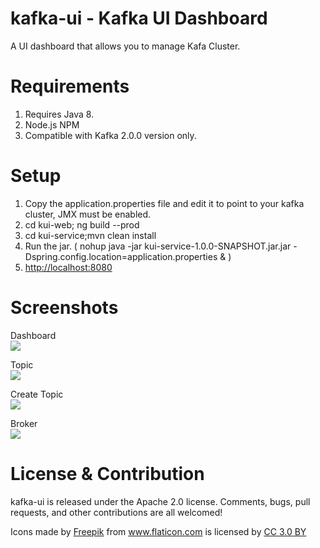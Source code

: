 kafka-ui - Kafka UI Dashboard
====================
A UI dashboard that allows you to manage Kafa Cluster.

Requirements
====================
1. Requires Java 8. 
2. Node.js NPM
2. Compatible with Kafka 2.0.0 version only.

Setup
====================
1. Copy the application.properties file and edit it to point to your kafka cluster, JMX must be enabled.
2. cd kui-web; ng build --prod
3. cd kui-service;mvn clean install
4. Run the jar. ( nohup java -jar kui-service-1.0.0-SNAPSHOT.jar.jar -Dspring.config.location=application.properties & )
5. <a href="http://localhost:8080">http://localhost:8080</a>

Screenshots
====================
Dashboard
<br/>
<img src="https://raw.github.com/gitorko/kafka-ui/master/images/Capture1.PNG"/>
<br/>

Topic
<br/>
<img src="https://raw.github.com/gitorko/kafka-ui/master/images/Capture2.PNG"/>
<br/>

Create Topic
<br/>
<img src="https://raw.github.com/gitorko/kafka-ui/master/images/Capture3.PNG"/>
<br/>

Broker
<br/>
<img src="https://raw.github.com/gitorko/kafka-ui/master/images/Capture4.PNG"/>
<br/>

License & Contribution
====================

kafka-ui is released under the Apache 2.0 license. Comments, bugs, pull requests, and other contributions are all welcomed!

<div>Icons made by <a href="http://www.freepik.com" title="Freepik">Freepik</a> from <a href="https://www.flaticon.com/" title="Flaticon">www.flaticon.com</a> is licensed by <a href="http://creativecommons.org/licenses/by/3.0/" title="Creative Commons BY 3.0" target="_blank">CC 3.0 BY</a></div>
